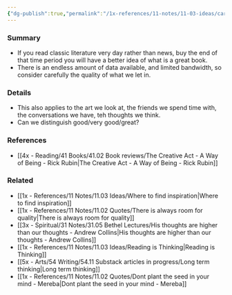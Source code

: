 ```yaml
---
{"dg-publish":true,"permalink":"/1x-references/11-notes/11-03-ideas/carefully-curate-the-quality-of-what-you-let-into-your-mind/","title":"Carefully curate the quality of what you let into your mind","created":"2023-03-14T23:17:12.000+03:00","updated":"2024-02-14T20:18:35.068+03:00"}
---
```



### Summary
- If you read classic literature very day rather than news, buy the end of that time period you will have a better idea of what is a great book. 
- There is an endless amount of data available, and limited bandwidth, so consider carefully the quality of what we let in.

### Details
- This also applies to the art we look at, the friends we spend time with, the conversations we have, teh thoughts we think.
- Can we distinguish good/very good/great?

### References
- [[4x - Reading/41 Books/41.02 Book reviews/The Creative Act - A Way of Being - Rick Rubin\|The Creative Act - A Way of Being - Rick Rubin]]

### Related
- [[1x - References/11 Notes/11.03 Ideas/Where to find inspiration\|Where to find inspiration]]
- [[1x - References/11 Notes/11.02 Quotes/There is always room for quality\|There is always room for quality]]
- [[3x - Spiritual/31 Notes/31.05 Bethel Lectures/His thoughts are higher than our thoughts - Andrew Collins\|His thoughts are higher than our thoughts - Andrew Collins]]
- [[1x - References/11 Notes/11.03 Ideas/Reading is Thinking\|Reading is Thinking]]
- [[5x - Arts/54 Writing/54.11 Substack articles in progress/Long term thinking\|Long term thinking]]
- [[1x - References/11 Notes/11.02 Quotes/Dont plant the seed in your mind - Mereba\|Dont plant the seed in your mind - Mereba]]